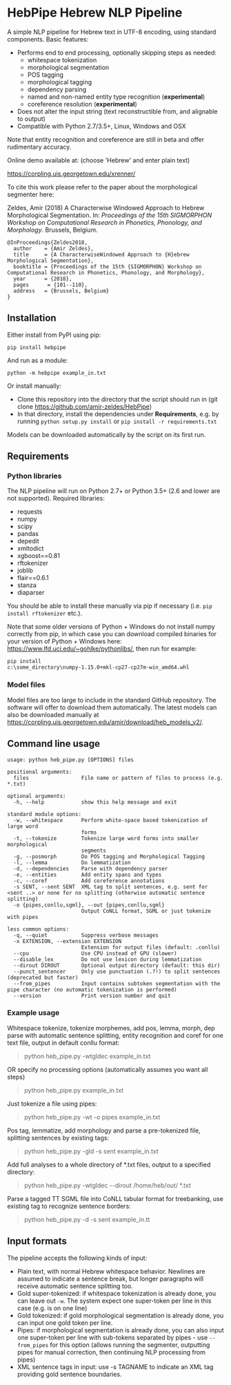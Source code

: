 # HebPipe Hebrew NLP Pipeline

A simple NLP pipeline for Hebrew text in UTF-8 encoding, using standard components. Basic features:

  * Performs end to end processing, optionally skipping steps as needed:
    * whitespace tokenization
    * morphological segmentation
    * POS tagging
    * morphological tagging
    * dependency parsing
    * named and non-named entity type recognition (**experimental**)
    * coreference resolution (**experimental**)
  * Does not alter the input string (text reconstructible from, and alignable to output)
  * Compatible with Python 2.7/3.5+, Linux, Windows and OSX

Note that entity recognition and coreference are still in beta and offer rudimentary accuracy.

Online demo available at: (choose 'Hebrew' and enter plain text)

https://corpling.uis.georgetown.edu/xrenner/

To cite this work please refer to the paper about the morphological segmenter here:

Zeldes, Amir (2018) A Characterwise Windowed Approach to Hebrew Morphological Segmentation. In: *Proceedings of the 15th SIGMORPHON Workshop on Computational Research in Phonetics, Phonology, and Morphology*. Brussels, Belgium.

```
@InProceedings{Zeldes2018,
  author    = {Amir Zeldes},
  title     = {A CharacterwiseWindowed Approach to {H}ebrew Morphological Segmentation},
  booktitle = {Proceedings of the 15th {SIGMORPHON} Workshop on Computational Research in Phonetics, Phonology, and Morphology},
  year      = {2018},
  pages      = {101--110},
  address   = {Brussels, Belgium}
}
```

## Installation

Either install from PyPI using pip:

`pip install hebpipe`

And run as a module:

`python -m hebpipe example_in.txt`

Or install manually: 

  * Clone this repository into the directory that the script should run in (git clone https://github.com/amir-zeldes/HebPipe)
  * In that directory, install the dependencies under **Requirements**, e.g. by running `python setup.py install` or `pip install -r requirements.txt`
  
Models can be downloaded automatically by the script on its first run.
  
## Requirements

### Python libraries

The NLP pipeline will run on Python 2.7+ or Python 3.5+ (2.6 and lower are not supported). Required libraries:

  * requests
  * numpy
  * scipy
  * pandas
  * depedit
  * xmltodict
  * xgboost==0.81
  * rftokenizer
  * joblib
  * flair==0.6.1
  * stanza
  * diaparser

You should be able to install these manually via pip if necessary (i.e. `pip install rftokenizer` etc.).

Note that some older versions of Python + Windows do not install numpy correctly from pip, in which case you can download compiled binaries for your version of Python + Windows here: https://www.lfd.uci.edu/~gohlke/pythonlibs/, then run for example:

`pip install c:\some_directory\numpy‑1.15.0+mkl‑cp27‑cp27m‑win_amd64.whl`


### Model files

Model files are too large to include in the standard GitHub repository. The software will offer to download them automatically. The latest models can also be downloaded manually at https://corpling.uis.georgetown.edu/amir/download/heb_models_v2/. 

## Command line usage

```
usage: python heb_pipe.py [OPTIONS] files

positional arguments:
  files                 File name or pattern of files to process (e.g. *.txt)

optional arguments:
  -h, --help            show this help message and exit

standard module options:
  -w, --whitespace      Perform white-space based tokenization of large word
                        forms
  -t, --tokenize        Tokenize large word forms into smaller morphological
                        segments
  -g, --posmorph        Do POS tagging and Morphological Tagging
  -l, --lemma           Do lemmatization
  -d, --dependencies    Parse with dependency parser
  -e, --entities        Add entity spans and types
  -c, --coref           Add coreference annotations
  -s SENT, --sent SENT  XML tag to split sentences, e.g. sent for <sent ..> or none for no splitting (otherwise automatic sentence splitting)
  -o {pipes,conllu,sgml}, --out {pipes,conllu,sgml}
                        Output CoNLL format, SGML or just tokenize with pipes

less common options:
  -q, --quiet           Suppress verbose messages
  -x EXTENSION, --extension EXTENSION
                        Extension for output files (default: .conllu)
  --cpu                 Use CPU instead of GPU (slower)
  --disable_lex         Do not use lexicon during lemmatization
  --dirout DIROUT       Optional output directory (default: this dir)
  --punct_sentencer     Only use punctuation (.?!) to split sentences (deprecated but faster)
  --from_pipes          Input contains subtoken segmentation with the pipe character (no automatic tokenization is performed)
  --version             Print version number and quit
```

### Example usage

Whitespace tokenize, tokenize morphemes, add pos, lemma, morph, dep parse with automatic sentence splitting, 
entity recognition and coref for one text file, output in default conllu format:
> python heb_pipe.py -wtgldec example_in.txt        

OR specify no processing options (automatically assumes you want all steps)
> python heb_pipe.py example_in.txt        

Just tokenize a file using pipes:
> python heb_pipe.py -wt -o pipes example_in.txt     

Pos tag, lemmatize, add morphology and parse a pre-tokenized file, splitting sentences by existing <sent> tags:
> python heb_pipe.py -gld -s sent example_in.txt  

Add full analyses to a whole directory of *.txt files, output to a specified directory:    
> python heb_pipe.py -wtgldec --dirout /home/heb/out/ *.txt

Parse a tagged TT SGML file into CoNLL tabular format for treebanking, use existing tag <sent> to recognize sentence borders:
> python heb_pipe.py -d -s sent example_in.tt

## Input formats

The pipeline accepts the following kinds of input:

  * Plain text, with normal Hebrew whitespace behavior. Newlines are assumed to indicate a sentence break, but longer paragraphs will receive automatic sentence splitting too.
  * Gold super-tokenized: if whitespace tokenization is already done, you can leave out `-w`. The system expect one super-token per line in this case (e.g. <bbyt> is on one line)
  * Gold tokenized: if gold morphological segmentation is already done, you can input one gold token per line.
  * Pipes: if morphological segmentation is already done, you can also input one super-token per line with sub-tokens separated by pipes - use `--from_pipes` for this option (allows running the segmenter, outputting pipes for manual correction, then continuing NLP processing from pipes)
  * XML sentence tags in input: use -s TAGNAME to indicate an XML tag providing gold sentence boundaries.
